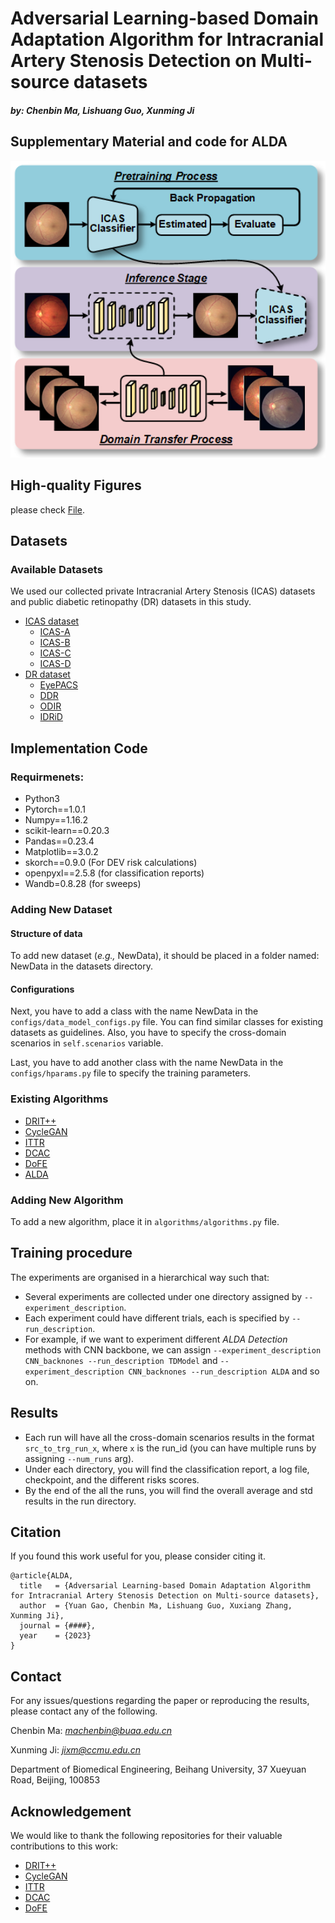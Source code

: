 # Adversarial Learning-based Domain Adaptation Algorithm for Intracranial Artery Stenosis Detection on Multi-source datasets
#### *by: Chenbin Ma, Lishuang Guo, Xunming Ji*


## Supplementary Material and code for **ALDA**

<p align="center">
<img src="misc/fig1.tif" width="900" class="center">
</p>

## High-quality Figures
please check [File](https://github.com/chenbinma/ALDA/tree/main/misc).

## Datasets
### Available Datasets
We used our collected private Intracranial Artery Stenosis (ICAS) datasets and public diabetic retinopathy (DR) datasets in this study.
- [ICAS dataset]() 
  - [ICAS-A](https://github.com/chenbinma/ALDA/tree/main/datasets/ICAS-A)
  - [ICAS-B](https://github.com/chenbinma/ALDA/tree/main/datasets/ICAS-B)
  - [ICAS-C](https://github.com/chenbinma/ALDA/tree/main/datasets/ICAS-C)
  - [ICAS-D](https://github.com/chenbinma/ALDA/tree/main/datasets/ICAS-D)
- [DR dataset]() 
  - [EyePACS](http://www.eyepacs.com/data-analysis)
  - [DDR](https://www.kaggle.com/datasets/mariaherrerot/ddrdataset)
  - [ODIR](https://www.kaggle.com/datasets/andrewmvd/ocular-disease-recognition-odir5k)
  - [IDRiD](https://ieee-dataport.org/open-access/indian-diabetic-retinopathy-image-dataset-idrid)

## Implementation Code
### Requirmenets:
- Python3
- Pytorch==1.0.1
- Numpy==1.16.2
- scikit-learn==0.20.3
- Pandas==0.23.4
- Matplotlib==3.0.2
- skorch==0.9.0 (For DEV risk calculations)
- openpyxl==2.5.8 (for classification reports)
- Wandb=0.8.28 (for sweeps)

### Adding New Dataset
#### Structure of data
To add new dataset (*e.g.,* NewData), it should be placed in a folder named: NewData in the datasets directory.

#### Configurations
Next, you have to add a class with the name NewData in the `configs/data_model_configs.py` file. 
You can find similar classes for existing datasets as guidelines. 
Also, you have to specify the cross-domain scenarios in `self.scenarios` variable.

Last, you have to add another class with the name NewData in the `configs/hparams.py` file to specify
the training parameters.


### Existing Algorithms
- [DRIT++](https://github.com/HsinYingLee/DRIT)
- [CycleGAN](https://github.com/junyanz/CycleGAN)
- [ITTR](https://github.com/lucidrains/ITTR-pytorch)
- [DCAC](https://github.com/ShishuaiHu/DCAC)
- [DoFE](https://github.com/emma-sjwang/Dofe)
- [ALDA](https://github.com/chenbinma/ALDA)


### Adding New Algorithm
To add a new algorithm, place it in `algorithms/algorithms.py` file.

## Training procedure

The experiments are organised in a hierarchical way such that:
- Several experiments are collected under one directory assigned by `--experiment_description`.
- Each experiment could have different trials, each is specified by `--run_description`.
- For example, if we want to experiment different *ALDA Detection* methods with CNN backbone, we can assign
`--experiment_description CNN_backnones --run_description TDModel` and `--experiment_description CNN_backnones --run_description ALDA` and so on.


## Results
- Each run will have all the cross-domain scenarios results in the format `src_to_trg_run_x`, where `x`
is the run_id (you can have multiple runs by assigning `--num_runs` arg). 
- Under each directory, you will find the classification report, a log file, checkpoint, 
and the different risks scores.
- By the end of the all the runs, you will find the overall average and std results in the run directory.


## Citation
If you found this work useful for you, please consider citing it.
```
@article{ALDA,
  title   = {Adversarial Learning-based Domain Adaptation Algorithm for Intracranial Artery Stenosis Detection on Multi-source datasets},
  author  = {Yuan Gao, Chenbin Ma, Lishuang Guo, Xuxiang Zhang, Xunming Ji},
  journal = {####},
  year    = {2023}
}
```

## Contact
For any issues/questions regarding the paper or reproducing the results, please contact any of the following.   

Chenbin Ma:  *machenbin@buaa.edu.cn*

Xunming Ji:   *jixm@ccmu.edu.cn*   

Department of Biomedical Engineering, Beihang University, 
37 Xueyuan Road, Beijing, 100853

## Acknowledgement
We would like to thank the following repositories for their valuable contributions to this work:
- [DRIT++](https://github.com/HsinYingLee/DRIT)
- [CycleGAN](https://github.com/junyanz/CycleGAN)
- [ITTR](https://github.com/lucidrains/ITTR-pytorch)
- [DCAC](https://github.com/ShishuaiHu/DCAC)
- [DoFE](https://github.com/emma-sjwang/Dofe)